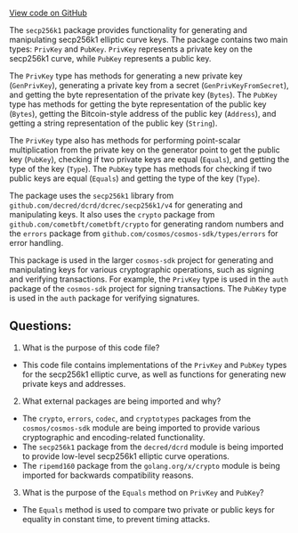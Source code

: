 [View code on GitHub](https://github.com/cosmos/cosmos-sdk/blob/main/crypto/keys/secp256k1/secp256k1.go)

The `secp256k1` package provides functionality for generating and manipulating secp256k1 elliptic curve keys. The package contains two main types: `PrivKey` and `PubKey`. `PrivKey` represents a private key on the secp256k1 curve, while `PubKey` represents a public key. 

The `PrivKey` type has methods for generating a new private key (`GenPrivKey`), generating a private key from a secret (`GenPrivKeyFromSecret`), and getting the byte representation of the private key (`Bytes`). The `PubKey` type has methods for getting the byte representation of the public key (`Bytes`), getting the Bitcoin-style address of the public key (`Address`), and getting a string representation of the public key (`String`).

The `PrivKey` type also has methods for performing point-scalar multiplication from the private key on the generator point to get the public key (`PubKey`), checking if two private keys are equal (`Equals`), and getting the type of the key (`Type`). The `PubKey` type has methods for checking if two public keys are equal (`Equals`) and getting the type of the key (`Type`).

The package uses the `secp256k1` library from `github.com/decred/dcrd/dcrec/secp256k1/v4` for generating and manipulating keys. It also uses the `crypto` package from `github.com/cometbft/cometbft/crypto` for generating random numbers and the `errors` package from `github.com/cosmos/cosmos-sdk/types/errors` for error handling.

This package is used in the larger `cosmos-sdk` project for generating and manipulating keys for various cryptographic operations, such as signing and verifying transactions. For example, the `PrivKey` type is used in the `auth` package of the `cosmos-sdk` project for signing transactions. The `PubKey` type is used in the `auth` package for verifying signatures.
## Questions: 
 1. What is the purpose of this code file?
- This code file contains implementations of the `PrivKey` and `PubKey` types for the secp256k1 elliptic curve, as well as functions for generating new private keys and addresses.

2. What external packages are being imported and why?
- The `crypto`, `errors`, `codec`, and `cryptotypes` packages from the `cosmos/cosmos-sdk` module are being imported to provide various cryptographic and encoding-related functionality.
- The `secp256k1` package from the `decred/dcrd` module is being imported to provide low-level secp256k1 elliptic curve operations.
- The `ripemd160` package from the `golang.org/x/crypto` module is being imported for backwards compatibility reasons.

3. What is the purpose of the `Equals` method on `PrivKey` and `PubKey`?
- The `Equals` method is used to compare two private or public keys for equality in constant time, to prevent timing attacks.